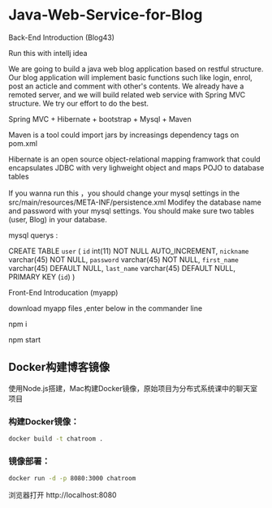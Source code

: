 # Java-Web-Service-for-Blog
Back-End Introduction (Blog43)

Run this with intellj idea 

We are going to build a java web blog application based on restful structure. Our blog application will implement basic functions such like login, enrol, post an acticle and comment with other's contents. We already have a remoted server, and we will build related web service with Spring MVC structure. We try our effort to do the best.


Spring MVC + Hibernate + bootstrap + Mysql + Maven 

 Maven is a tool could import jars by increasings dependency tags on pom.xml
 
 Hibernate is an open source object-relational mapping framwork that could encapsulates JDBC with very lighweight
 object and maps POJO to database tables
 
 If you wanna run this ，you should change your mysql settings in the  src/main/resources/META-INF/persistence.xml
 Modifey the database name and password with your mysql settings.
 You should make sure two tables (user, Blog) in your database.
 
 mysql querys :
 
 CREATE TABLE `user` (
  `id` int(11) NOT NULL AUTO_INCREMENT,
  `nickname` varchar(45) NOT NULL,
  `password` varchar(45) NOT NULL,
  `first_name` varchar(45) DEFAULT NULL,
  `last_name` varchar(45) DEFAULT NULL,
  PRIMARY KEY (`id`)
) 


 
 
 Front-End Introducation (myapp)
 
 download myapp files ,enter below in the commander line 
 
 npm i
 
 npm start 
 
 ## Docker构建博客镜像

使用Node.js搭建，Mac构建Docker镜像，原始项目为分布式系统课中的聊天室项目

### 构建Docker镜像：

```sh
docker build -t chatroom .
```

### 镜像部署：

```sh
docker run -d -p 8080:3000 chatroom
```

浏览器打开 http://localhost:8080

 
